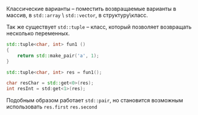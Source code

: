 Классические варианты – поместить возвращаемые варианты в массив, в `std::array` \\ `std::vector`, в структуру\класс.

Так же существует `std::tuple` – класс, который позволяет возвращать несколько переменных.
```c++
std::tuple<char, int> fun1 ()
{
    return std::make_pair('a', 1);
}

std::tuple<char, int> res = fun1();

char resChar = std::get<0>(res);
int resInt = std:get<1>(res);
```
Подобным образом работает `std::pair`, но становится возможным использовать `res.first` `res.second`